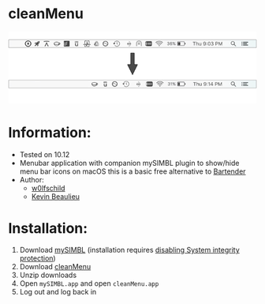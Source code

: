 # cleanMenu

![preview](preview.png)

# Information:

- Tested on 10.12
- Menubar application with companion mySIMBL plugin to show/hide menu bar icons on macOS this is a basic free alternative to [Bartender](https://www.macbartender.com/)
- Author:
    + [w0lfschild](https://github.com/w0lfschild)
    + [Kevin Beaulieu](https://github.com/kevinmbeaulieu)

# Installation:

1. Download [mySIMBL](https://github.com/w0lfschild/app_updates/raw/master/mySIMBL/mySIMBL_master.zip) (installation requires [disabling System integrity protection](http://osxdaily.com/2015/10/05/disable-rootless-system-integrity-protection-mac-os-x/))
2. Download [cleanMenu](https://github.com/w0lfschild/cleanMenu/raw/master/build/cleanMenu.app.zip)
3. Unzip downloads
4. Open `mySIMBL.app` and open `cleanMenu.app`
5. Log out and log back in
